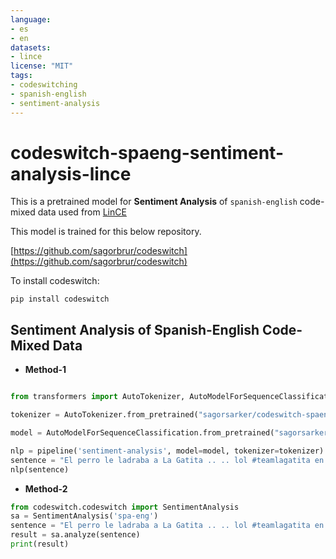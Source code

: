 ```yaml
---
language:
- es
- en
datasets:
- lince
license: "MIT"
tags:
- codeswitching
- spanish-english
- sentiment-analysis
---
```


# codeswitch-spaeng-sentiment-analysis-lince
This is a pretrained model for **Sentiment Analysis** of `spanish-english` code-mixed data used from [LinCE](https://ritual.uh.edu/lince/home)

This model is trained for this below repository. 

[https://github.com/sagorbrur/codeswitch](https://github.com/sagorbrur/codeswitch)

To install codeswitch:

```
pip install codeswitch
```

## Sentiment Analysis of Spanish-English  Code-Mixed Data

* **Method-1**

```py

from transformers import AutoTokenizer, AutoModelForSequenceClassification, pipeline

tokenizer = AutoTokenizer.from_pretrained("sagorsarker/codeswitch-spaeng-sentiment-analysis-lince")

model = AutoModelForSequenceClassification.from_pretrained("sagorsarker/codeswitch-spaeng-sentiment-analysis-lince")

nlp = pipeline('sentiment-analysis', model=model, tokenizer=tokenizer)
sentence = "El perro le ladraba a La Gatita .. .. lol #teamlagatita en las playas de Key Biscayne este Memorial day"
nlp(sentence)

```

* **Method-2**

```py
from codeswitch.codeswitch import SentimentAnalysis
sa = SentimentAnalysis('spa-eng')
sentence = "El perro le ladraba a La Gatita .. .. lol #teamlagatita en las playas de Key Biscayne este Memorial day"
result = sa.analyze(sentence)
print(result)
```
